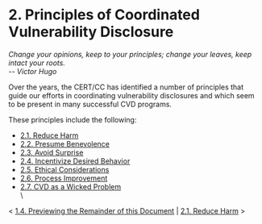# 2. Principles of Coordinated Vulnerability Disclosure 








*Change your opinions, keep to your principles; change your leaves, keep
intact your roots.*\
*--* *Victor Hugo*

Over the years, the CERT/CC has identified a number of principles that
guide our efforts in coordinating vulnerability disclosures and which
seem to be present in many successful CVD programs.

These principles include the following:

-   [2.1. Reduce Harm](2.1.-Reduce-Harm_47677451.md)
-   [2.2. Presume Benevolence](2.2.-Presume-Benevolence_47677452.md)
-   [2.3. Avoid Surprise](2.3.-Avoid-Surprise_47677453.md)
-   [2.4. Incentivize Desired
    Behavior](2.4.-Incentivize-Desired-Behavior_47677454.md)
-   [2.5. Ethical
    Considerations](2.5.-Ethical-Considerations_47677455.md)
-   [2.6. Process Improvement](2.6.-Process-Improvement_47677456.md)
-   [2.7. CVD as a Wicked
    Problem](2.7.-CVD-as-a-Wicked-Problem_47677457.md)\
    \



\< [1.4. Previewing the Remainder of this
Document](1.4.-Previewing-the-Remainder-of-this-Document_47677449.md)
\| [2.1. Reduce Harm](2.1.-Reduce-Harm_47677451.md) \>














